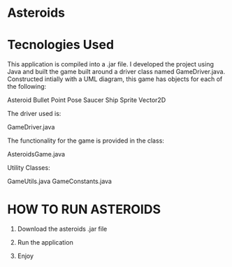 # Asteroids

# Tecnologies Used

This application is compiled into a .jar file. I developed the project using Java and built the game built around a driver class named GameDriver.java. 
Constructed intially with a UML diagram, this game has objects for each of the following:

Asteroid
Bullet
Point
Pose
Saucer
Ship
Sprite
Vector2D

The driver used is:

GameDriver.java

The functionality for the game is provided in the class:

AsteroidsGame.java

Utility Classes:

GameUtils.java
GameConstants.java


# HOW TO RUN ASTEROIDS

1. Download the asteroids .jar file

2. Run the application

3. Enjoy

